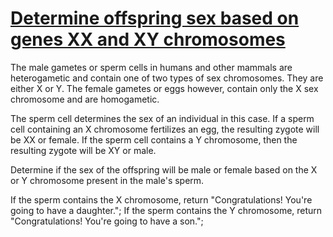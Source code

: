 # [Determine offspring sex based on genes XX and XY chromosomes](https://www.codewars.com/kata/determine-offspring-sex-based-on-genes-xx-and-xy-chromosomes "https://www.codewars.com/kata/56530b444e831334c0000020")

The male gametes or sperm cells in humans and other mammals are heterogametic and contain one of two types of sex chromosomes. They are either X or Y. The female gametes or eggs however, contain only the X sex chromosome and are homogametic.

The sperm cell determines the sex of an individual in this case. If a sperm cell containing an X chromosome fertilizes an egg, the resulting zygote will be XX or female. If the sperm cell contains a Y chromosome, then the resulting zygote will be XY or male.

Determine if the sex of the offspring will be male or female based on the X or Y chromosome present in the male's sperm.

If the sperm contains the X chromosome, return "Congratulations! You're going to have a daughter.";
If the sperm contains the Y chromosome, return "Congratulations! You're going to have a son.";